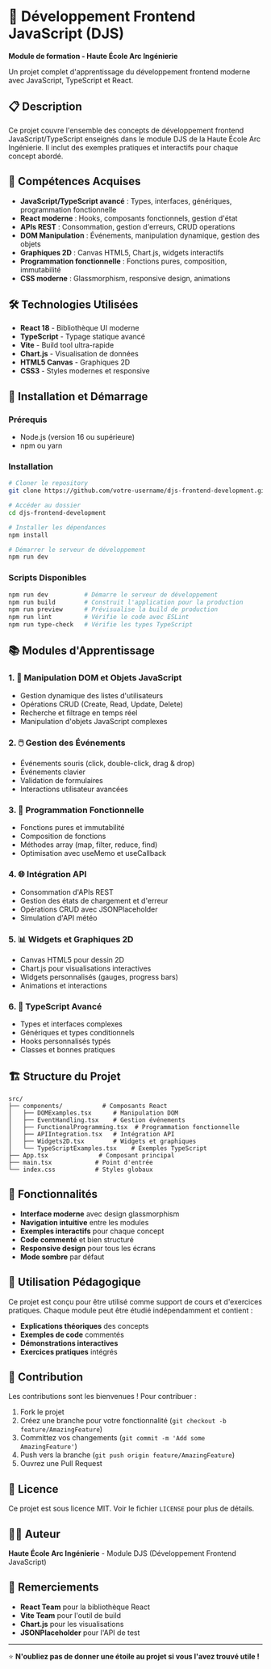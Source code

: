 # 🚀 Développement Frontend JavaScript (DJS)

**Module de formation - Haute École Arc Ingénierie**

Un projet complet d'apprentissage du développement frontend moderne avec JavaScript, TypeScript et React.

## 📋 Description

Ce projet couvre l'ensemble des concepts de développement frontend JavaScript/TypeScript enseignés dans le module DJS de la Haute École Arc Ingénierie. Il inclut des exemples pratiques et interactifs pour chaque concept abordé.

## 🎯 Compétences Acquises

- **JavaScript/TypeScript avancé** : Types, interfaces, génériques, programmation fonctionnelle
- **React moderne** : Hooks, composants fonctionnels, gestion d'état
- **APIs REST** : Consommation, gestion d'erreurs, CRUD operations
- **DOM Manipulation** : Événements, manipulation dynamique, gestion des objets
- **Graphiques 2D** : Canvas HTML5, Chart.js, widgets interactifs
- **Programmation fonctionnelle** : Fonctions pures, composition, immutabilité
- **CSS moderne** : Glassmorphism, responsive design, animations

## 🛠️ Technologies Utilisées

- **React 18** - Bibliothèque UI moderne
- **TypeScript** - Typage statique avancé
- **Vite** - Build tool ultra-rapide
- **Chart.js** - Visualisation de données
- **HTML5 Canvas** - Graphiques 2D
- **CSS3** - Styles modernes et responsive

## 🚀 Installation et Démarrage

### Prérequis
- Node.js (version 16 ou supérieure)
- npm ou yarn

### Installation
```bash
# Cloner le repository
git clone https://github.com/votre-username/djs-frontend-development.git

# Accéder au dossier
cd djs-frontend-development

# Installer les dépendances
npm install

# Démarrer le serveur de développement
npm run dev
```

### Scripts Disponibles
```bash
npm run dev          # Démarre le serveur de développement
npm run build        # Construit l'application pour la production
npm run preview      # Prévisualise la build de production
npm run lint         # Vérifie le code avec ESLint
npm run type-check   # Vérifie les types TypeScript
```

## 📚 Modules d'Apprentissage

### 1. 🎯 Manipulation DOM et Objets JavaScript
- Gestion dynamique des listes d'utilisateurs
- Opérations CRUD (Create, Read, Update, Delete)
- Recherche et filtrage en temps réel
- Manipulation d'objets JavaScript complexes

### 2. 🖱️ Gestion des Événements
- Événements souris (click, double-click, drag & drop)
- Événements clavier
- Validation de formulaires
- Interactions utilisateur avancées

### 3. 🔄 Programmation Fonctionnelle
- Fonctions pures et immutabilité
- Composition de fonctions
- Méthodes array (map, filter, reduce, find)
- Optimisation avec useMemo et useCallback

### 4. 🌐 Intégration API
- Consommation d'APIs REST
- Gestion des états de chargement et d'erreur
- Opérations CRUD avec JSONPlaceholder
- Simulation d'API météo

### 5. 📊 Widgets et Graphiques 2D
- Canvas HTML5 pour dessin 2D
- Chart.js pour visualisations interactives
- Widgets personnalisés (gauges, progress bars)
- Animations et interactions

### 6. 🔷 TypeScript Avancé
- Types et interfaces complexes
- Génériques et types conditionnels
- Hooks personnalisés typés
- Classes et bonnes pratiques

## 🏗️ Structure du Projet

```
src/
├── components/           # Composants React
│   ├── DOMExamples.tsx      # Manipulation DOM
│   ├── EventHandling.tsx    # Gestion événements
│   ├── FunctionalProgramming.tsx  # Programmation fonctionnelle
│   ├── APIIntegration.tsx   # Intégration API
│   ├── Widgets2D.tsx        # Widgets et graphiques
│   └── TypeScriptExamples.tsx    # Exemples TypeScript
├── App.tsx              # Composant principal
├── main.tsx            # Point d'entrée
└── index.css           # Styles globaux
```

## 🎨 Fonctionnalités

- **Interface moderne** avec design glassmorphism
- **Navigation intuitive** entre les modules
- **Exemples interactifs** pour chaque concept
- **Code commenté** et bien structuré
- **Responsive design** pour tous les écrans
- **Mode sombre** par défaut

## 📖 Utilisation Pédagogique

Ce projet est conçu pour être utilisé comme support de cours et d'exercices pratiques. Chaque module peut être étudié indépendamment et contient :

- **Explications théoriques** des concepts
- **Exemples de code** commentés
- **Démonstrations interactives**
- **Exercices pratiques** intégrés

## 🤝 Contribution

Les contributions sont les bienvenues ! Pour contribuer :

1. Fork le projet
2. Créez une branche pour votre fonctionnalité (`git checkout -b feature/AmazingFeature`)
3. Committez vos changements (`git commit -m 'Add some AmazingFeature'`)
4. Push vers la branche (`git push origin feature/AmazingFeature`)
5. Ouvrez une Pull Request

## 📝 Licence

Ce projet est sous licence MIT. Voir le fichier `LICENSE` pour plus de détails.

## 👨‍🏫 Auteur

**Haute École Arc Ingénierie** - Module DJS (Développement Frontend JavaScript)

## 🙏 Remerciements

- **React Team** pour la bibliothèque React
- **Vite Team** pour l'outil de build
- **Chart.js** pour les visualisations
- **JSONPlaceholder** pour l'API de test

---

⭐ **N'oubliez pas de donner une étoile au projet si vous l'avez trouvé utile !**
